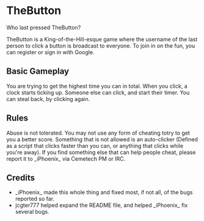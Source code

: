 # TheButton
Who last pressed TheButton?

TheButton is a King-of-the-Hill-esque game where the username of the last person to click a button is broadcast to everyone. To join in on the fun, you can register or sign in with Google.

## Basic Gameplay
You are trying to get the highest time you can in total. When you click, a clock starts ticking up. Someone else can click, and start their timer. You can steal back, by clicking again. 

## Rules
Abuse is not tolerated. You may not use any form of cheating totry to get you a better score. Something that is not allowed is an auto-clicker (Defined as a script that clicks faster than you can, or anything that clicks while you're away). If you find something else that can help people cheat, please report it to \_iPhoenix\_ via Cemetech PM or IRC. 

## Credits
- \_iPhoenix\_ made this whole thing and fixed most, if not all, of the bugs reported so far. 
- jcgter777 helped expand the README file, and helped \_iPhoenix\_ fix several bugs.
